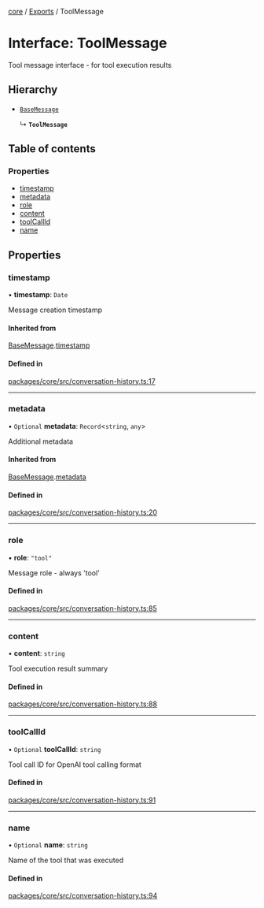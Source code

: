 <!-- 
 ⚠️  AUTO-GENERATED FILE - DO NOT EDIT MANUALLY
 This file is automatically generated by scripts/docs-generator.js
 To make changes, edit the source TypeScript files or update the generator script
-->

[core](../../) / [Exports](../modules) / ToolMessage

# Interface: ToolMessage

Tool message interface - for tool execution results

## Hierarchy

- [`BaseMessage`](BaseMessage)

  ↳ **`ToolMessage`**

## Table of contents

### Properties

- [timestamp](ToolMessage#timestamp)
- [metadata](ToolMessage#metadata)
- [role](ToolMessage#role)
- [content](ToolMessage#content)
- [toolCallId](ToolMessage#toolcallid)
- [name](ToolMessage#name)

## Properties

### timestamp

• **timestamp**: `Date`

Message creation timestamp

#### Inherited from

[BaseMessage](BaseMessage).[timestamp](BaseMessage#timestamp)

#### Defined in

[packages/core/src/conversation-history.ts:17](https://github.com/woojubb/robota/blob/99dadbf06916eba8bc2a112b20eb18f9ab438c3e/packages/core/src/conversation-history.ts#L17)

___

### metadata

• `Optional` **metadata**: `Record`\<`string`, `any`\>

Additional metadata

#### Inherited from

[BaseMessage](BaseMessage).[metadata](BaseMessage#metadata)

#### Defined in

[packages/core/src/conversation-history.ts:20](https://github.com/woojubb/robota/blob/99dadbf06916eba8bc2a112b20eb18f9ab438c3e/packages/core/src/conversation-history.ts#L20)

___

### role

• **role**: ``"tool"``

Message role - always 'tool'

#### Defined in

[packages/core/src/conversation-history.ts:85](https://github.com/woojubb/robota/blob/99dadbf06916eba8bc2a112b20eb18f9ab438c3e/packages/core/src/conversation-history.ts#L85)

___

### content

• **content**: `string`

Tool execution result summary

#### Defined in

[packages/core/src/conversation-history.ts:88](https://github.com/woojubb/robota/blob/99dadbf06916eba8bc2a112b20eb18f9ab438c3e/packages/core/src/conversation-history.ts#L88)

___

### toolCallId

• `Optional` **toolCallId**: `string`

Tool call ID for OpenAI tool calling format

#### Defined in

[packages/core/src/conversation-history.ts:91](https://github.com/woojubb/robota/blob/99dadbf06916eba8bc2a112b20eb18f9ab438c3e/packages/core/src/conversation-history.ts#L91)

___

### name

• `Optional` **name**: `string`

Name of the tool that was executed

#### Defined in

[packages/core/src/conversation-history.ts:94](https://github.com/woojubb/robota/blob/99dadbf06916eba8bc2a112b20eb18f9ab438c3e/packages/core/src/conversation-history.ts#L94)
